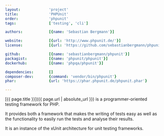 ```yaml
---
layout:             'project'
title:              'PHPUnit'
order:              'phpunit'
tags:               ['testing', 'cli'] 

authors:            [{name: 'Sebastian Bergmann'}] 

website:            [{url: 'http://www.phpunit.de/'}]
license:            [{url: 'https://github.com/sebastianbergmann/phpunit/blob/master/LICENSE', label: 'BSD 3-clause "New" or "Revised" License'}]

github:             [{name: 'sebastianbergmann/phpunit'}]
packagist:          [{name: 'phpunit/phpunit'}]               
dockerhub:          [{name: 'phpqa/phpunit'}]     

dependencies:       []
composer-dev:       {command: 'vendor/bin/phpunit'}
phar:               {url: 'https://phar.phpunit.de/phpunit.phar'}

---
```


[{{ page.title }}]({{ page.url | absolute_url }}) is a programmer-oriented testing framework for PHP.
 
<!--more--> 

It provides both a framework that makes the writing of tests easy
as well as the functionality to easily run the tests and analyse their results.

It is an instance of the xUnit architecture for unit testing frameworks.
